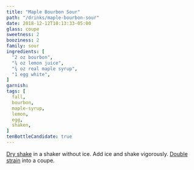 ```yaml
---
title: "Maple Bourbon Sour"
path: "/drinks/maple-bourbon-sour"
date: 2018-12-12T10:13:33-05:00
glass: coupe
sweetness: 2
booziness: 2
family: sour
ingredients: [
  "2 oz bourbon",
  "¾ oz lemon juice",
  "¾ oz real maple syrup",
  "1 egg white",
]
garnish:
tags: [
  fall,
  bourbon,
  maple-syrup,
  lemon,
  egg,
  shaken,
]
tenBottleCandidate: true
---
```


[Dry shake](/techniques/shaking/#dry-shaking) in a shaker without ice. Add ice and shake vigorously. [Double strain](/techniques/straining/#double-straining) into a coupe.
